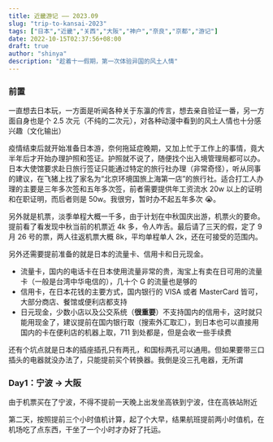 ```yaml
---
title: 近畿游记 —— 2023.09
slug: "trip-to-kansai-2023"
tags: ["日本","近畿","关西","大阪","神户","奈良","京都","游记"]
date: 2022-10-15T02:37:56+08:00
draft: true
author: "shinya"
description: "趁着十一假期，第一次体验异国的风土人情"
---
```


### 前置

一直想去日本玩，一方面是听闻各种关于东瀛的传言，想去亲自验证一番，另一方面自身也是个 2.5 次元（不纯的二次元），对各种动漫中看到的风土人情也十分感兴趣（文化输出）

疫情结束后就开始准备日本游，奈何拖延症晚期，又加上忙于工作上的事情，竟大半年后才开始办理护照和签证。护照就不说了，随便找个出入境管理局都可以办。日本大使馆要求赴日旅行签证只能通过特定的旅行社办理（非常奇怪），听从同事的建议，在飞猪上找了家名为“北京环境国旅上海第一店”的旅行社。适合打工人办理的主要是三年多次签和五年多次签，前者需要提供年工资流水 20w 以上的证明和在职证明，而后者则是 50w。我很穷，暂时办不起五年多次 😭。

另外就是机票，淡季单程大概一千多，由于计划在中秋国庆出游，机票火的要命。提前看了看发现中秋当前的机票近 4k 多，令人咋舌。最后请了三天的假，定了 9 月 26 号的票，两人往返机票大概 8k，平均单程单人 2k，还在可接受的范围内。

另外还需要提前准备的就是日本的流量卡、信用卡和日元现金。
- 流量卡，国内的电话卡在日本使用流量非常的贵，淘宝上有卖在日可用的流量卡（一般是台湾中华电信的），几十个 G 的流量也是够的
- 信用卡，在日本花钱的主要方式，国内银行的 VISA 或者 MasterCard 皆可，大部分商店、餐馆或便利店都支持
- 日元现金，少数小店以及公交系统（**很重要**）不支持国内的信用卡，这时就只能用现金了，建议提前在国内银行取（搜索外汇取汇），到日本也可以直接用国内的卡在便利店的机器上取，711 到处都是，但是会收一些手续费

还有个坑点就是日本的插座插孔只有两孔，和国标两孔可以通用。但如果要带三口插头的电器就没办法了，只能提前买个转换器。我倒是没三孔电器，无所谓

### Day1：宁波 -> 大阪

由于机票买在了宁波，不得不提前一天晚上出发坐高铁到宁波，住在高铁站附近

第二天，按照提前三个小时值机计算，起了个大早，结果航班提前两小时值机，在机场吃了点东西，干坐了一个小时才办好了托运。
